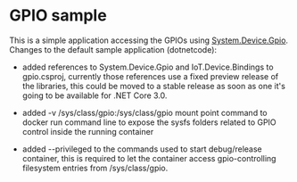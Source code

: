 # GPIO sample

This is a simple application accessing the GPIOs using [System.Device.Gpio](https://github.com/dotnet/iot).
Changes to the default sample application (dotnetcode):

- added references to System.Device.Gpio and IoT.Device.Bindings to gpio.csproj, currently those references use a fixed preview release of the libraries, this could be moved to a stable release as soon as one it's going to be available for .NET Core 3.0.

- added -v /sys/class/gpio:/sys/class/gpio mount point command to docker run command line to expose the sysfs folders related to GPIO control inside the running container

- added --privileged to the commands used to start debug/release container, this is required to let the container access gpio-controlling filesystem entries from /sys/class/gpio.
